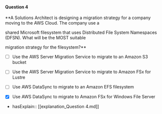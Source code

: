 #### Question  4


**A Solutions Architect is designing a migration strategy for a company moving to the AWS Cloud. The company use a

shared Microsoft filesystem that uses Distributed File System Namespaces (DFSN). What will be the MOST suitable

migration strategy for the filesystem?**


- [ ] Use the AWS Server Migration Service to migrate to an Amazon S3 bucket


- [ ] Use the AWS Server Migration Service to migrate to Amazon FSx for Lustre


- [ ] Use AWS DataSync to migrate to an Amazon EFS filesystem


- [x] Use AWS DataSync to migrate to Amazon FSx for Windows File Server



- hasExplain:: [[explanation_Question  4.md]]